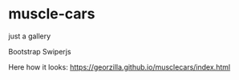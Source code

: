 # muscle-cars
just a gallery


Bootstrap
Swiperjs

Here how it looks: https://georzilla.github.io/musclecars/index.html
